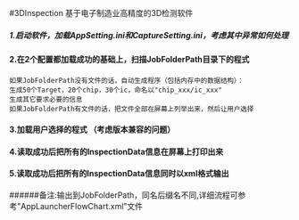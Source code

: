 #3DInspection
基于电子制造业高精度的3D检测软件



##### 1.启动软件，加载AppSetting.ini和CaptureSetting.ini，考虑其中异常如何处理

####  2.在2个配置都加载成功的基础上，扫描JobFolderPath目录下的程式
	如果JobFolderPath没有文件的话，自动生成程序（包括内存中的数据结构）：
    生成50个Target，20个chip，30个ic，命名以"chip_xxx/ic_xxx"
    生成其它要求必要的信息
    如果JobFolderPath有文件的话，把文件全部在屏幕上列举出来，然后让用户选择

####  3.加载用户选择的程式   （考虑版本兼容的问题）

####  4.读取成功后把所有的InspectionData信息在屏幕上打印出来

####  5.读取成功后把所有的InspectionData信息同时以xml格式输出

######备注:输出到JobFolderPath，同名后缀名不同,详细流程可参考"AppLauncherFlowChart.xml"文件

